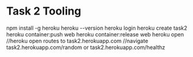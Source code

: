 # Task 2 Tooling

<!-- docker build . -t task2
docker run task2 -->

npm install -g heroku
heroku --version
heroku login
heroku create task2
heroku container:push web
heroku container:release web
heroku open
//heroku open routes to task2.herokuapp.com
//navigate task2.herokuapp.com/random or task2.herokuapp.com/healthz
